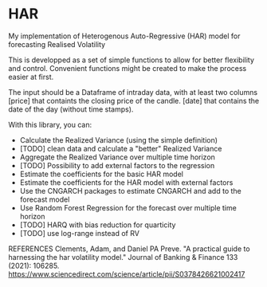 # HAR

My implementation of Heterogenous Auto-Regressive (HAR) model for forecasting Realised Volatility

This is developped as a set of simple functions to allow for better flexibility and control.
Convenient functions might be created to make the process easier at first.

The input should be a Dataframe of intraday data, with at least two columns
[price] that containts the closing price of the candle.
[date] that contains the date of the day (without time stamps).

With this library, you can:
- Calculate the Realized Variance (using the simple definition)
- [TODO] clean data and calculate a "better" Realized Variance
- Aggregate the Realized Variance over multiple time horizon
- [TODO] Possibility to add external factors to the regression
- Estimate the coefficients for the basic HAR model
- Estimate the coefficients for the HAR model with external factors
- Use the CNGARCH packages to estimate CNGARCH and add to the forecast model
- Use Random Forest Regression for the forecast over multiple time horizon
- [TODO] HARQ with bias reduction for quarticity
- [TODO] use log-range instead of RV


REFERENCES
Clements, Adam, and Daniel PA Preve. "A practical guide to harnessing the har volatility model." Journal of Banking & Finance 133 (2021): 106285.
https://www.sciencedirect.com/science/article/pii/S0378426621002417



